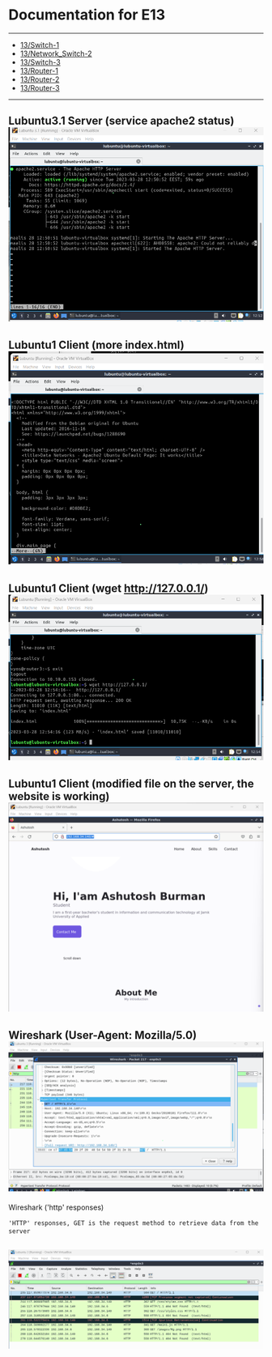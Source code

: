 # Documentation for E13

---
* [13/Switch-1](https://gitlab.labranet.jamk.fi/AC4888/datanetworks-exercises/-/blob/master/documentation/E12/E12-Switch-1.cfg)
* [13/Network_Switch-2](https://gitlab.labranet.jamk.fi/AC4888/datanetworks-exercises/-/blob/master/documentation/E12/E12-Network_Switch-2.cfg)
* [13/Switch-3](https://gitlab.labranet.jamk.fi/AC4888/datanetworks-exercises/-/blob/master/documentation/E12/Switch-3.cfg)
* [13/Router-1](https://gitlab.labranet.jamk.fi/AC4888/datanetworks-exercises/-/blob/master/documentation/E12/E12-Router-1.cfg)
* [13/Router-2](https://gitlab.labranet.jamk.fi/AC4888/datanetworks-exercises/-/blob/master/documentation/E12/E12-Router-2.cfg)
* [13/Router-3](https://gitlab.labranet.jamk.fi/AC4888/datanetworks-exercises/-/blob/master/documentation/E12/E12-Router-3.cfg)
---


Lubuntu3.1 Server (service apache2 status)
![](documentation/E13/sr.png)
---

Lubuntu1 Client (more index.html)
![](documentation/E13/ch.png)
---

Lubuntu1 Client (wget http://127.0.0.1/)
![](documentation/E13/cw.png)
---

Lubuntu1 Client (modified file on the server, the website is working)
![](documentation/E13/wch.png)
---

Wireshark (User-Agent: Mozilla/5.0)
![](documentation/E13/ua.png)
---

Wireshark ('http' responses)
```
'HTTP' responses, GET is the request method to retrieve data from the server
```
![](documentation/E13/whttp.png)
---